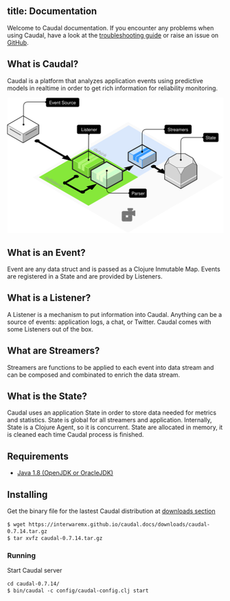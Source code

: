 title: Documentation
---
Welcome to Caudal documentation. If you encounter any problems when using Caudal, have a look at the [troubleshooting guide](troubleshooting.html) or raise an issue on [GitHub](https://github.com/interwaremx/caudal/issues).

## What is Caudal?
Caudal is a platform that analyzes application events using predictive models in realtime in order to get rich information for reliability monitoring.

![Caudal Basic Diagram](./diagram-basic.svg)

## What is an Event?
Event are any data struct and is passed as a Clojure Inmutable Map. Events are registered in a State and are provided by Listeners.

## What is a Listener?
A Listener is a mechanism to put information into Caudal. Anything can be a source of events: application logs, a chat, or Twitter. Caudal comes with some Listeners out of the box.

## What are Streamers?
Streamers are functions to be applied to each event into data stream and can be composed and combinated to enrich the data stream.

## What is the State?
Caudal uses an application State in order to store data needed for metrics and statistics. State is global for all streamers and application. Internally, State is a Clojure Agent, so it is concurrent. State are allocated in memory, it is cleaned each time Caudal process is finished.

## Requirements
 * [Java 1.8 (OpenJDK or OracleJDK)](java.html)

## Installing
Get the binary file for the lastest Caudal distribution at [downloads section](/downloads)

```#bash
$ wget https://interwaremx.github.io/caudal.docs/downloads/caudal-0.7.14.tar.gz
$ tar xvfz caudal-0.7.14.tar.gz
```

### Running
Start Caudal server

```#bash
cd caudal-0.7.14/
$ bin/caudal -c config/caudal-config.clj start
```
